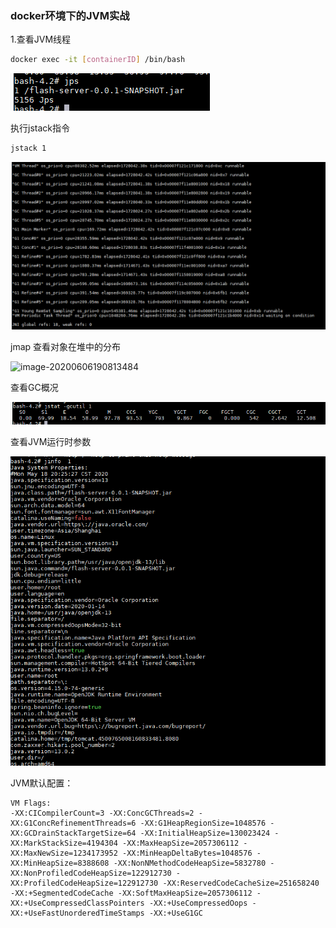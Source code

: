### docker环境下的JVM实战

1.查看JVM线程

```bash
docker exec -it [containerID] /bin/bash
```

![image-20200518201102486](https://github.com/rainluacgq/java/blob/master/java内存/pic/image-20200518201102486.png)

执行jstack指令

```bash
jstack 1
```

![image-20200518201857178](https://github.com/rainluacgq/java/blob/master/java内存/pic/image-20200518201857178.png)

jmap 查看对象在堆中的分布

![image-20200606190813484](C:\Users\19349\AppData\Roaming\Typora\typora-user-images\image-20200606190813484.png)

查看GC概况

![image-20200518202141319](https://github.com/rainluacgq/java/blob/master/java内存/pic/image-20200518202141319.png)

查看JVM运行时参数

![image-20200518202638626](https://github.com/rainluacgq/java/blob/master/java内存/pic/image-20200518202638626.png)

JVM默认配置：

```
VM Flags:
-XX:CICompilerCount=3 -XX:ConcGCThreads=2 -XX:G1ConcRefinementThreads=6 -XX:G1HeapRegionSize=1048576 -XX:GCDrainStackTargetSize=64 -XX:InitialHeapSize=130023424 -XX:MarkStackSize=4194304 -XX:MaxHeapSize=2057306112 -XX:MaxNewSize=1234173952 -XX:MinHeapDeltaBytes=1048576 -XX:MinHeapSize=8388608 -XX:NonNMethodCodeHeapSize=5832780 -XX:NonProfiledCodeHeapSize=122912730 -XX:ProfiledCodeHeapSize=122912730 -XX:ReservedCodeCacheSize=251658240 -XX:+SegmentedCodeCache -XX:SoftMaxHeapSize=2057306112 -XX:+UseCompressedClassPointers -XX:+UseCompressedOops -XX:+UseFastUnorderedTimeStamps -XX:+UseG1GC
```

